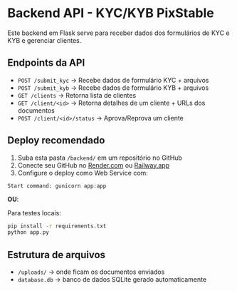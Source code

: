 # Backend API - KYC/KYB PixStable

Este backend em Flask serve para receber dados dos formulários de KYC e KYB e gerenciar clientes.

## Endpoints da API

- `POST /submit_kyc` → Recebe dados de formulário KYC + arquivos
- `POST /submit_kyb` → Recebe dados de formulário KYB + arquivos
- `GET /clients` → Retorna lista de clientes
- `GET /client/<id>` → Retorna detalhes de um cliente + URLs dos documentos
- `POST /client/<id>/status` → Aprova/Reprova um cliente

## Deploy recomendado

1. Suba esta pasta `/backend/` em um repositório no GitHub
2. Conecte seu GitHub no [Render.com](https://render.com) ou [Railway.app](https://railway.app)
3. Configure o deploy como Web Service com:

```
Start command: gunicorn app:app
```

**OU**:

Para testes locais:

```bash
pip install -r requirements.txt
python app.py
```

## Estrutura de arquivos

- `/uploads/` → onde ficam os documentos enviados
- `database.db` → banco de dados SQLite gerado automaticamente